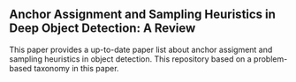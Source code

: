 ## Anchor Assignment and Sampling Heuristics in Deep Object Detection: A Review
This paper provides a up-to-date paper list about anchor assigment and sampling heuristics in object detection. This repository based on a problem-based taxonomy in this paper. 
